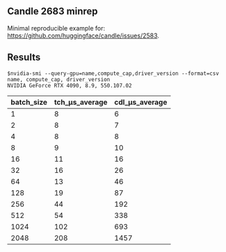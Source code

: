 ## Candle 2683 minrep

Minimal reproducible example for: https://github.com/huggingface/candle/issues/2583.

## Results 

```
$nvidia-smi --query-gpu=name,compute_cap,driver_version --format=csv
name, compute_cap, driver_version
NVIDIA GeForce RTX 4090, 8.9, 550.107.02
```

| batch_size | tch_μs_average | cdl_μs_average |
|------------|----------------|----------------|
|          1 |              8 |              6 |
|          2 |              8 |              7 |
|          4 |              8 |              8 |
|          8 |              9 |             10 |
|         16 |             11 |             16 |
|         32 |             16 |             26 |
|         64 |             13 |             46 |
|        128 |             19 |             87 |
|        256 |             44 |            192 |
|        512 |             54 |            338 |
|       1024 |            102 |            693 |
|       2048 |            208 |           1457 |
